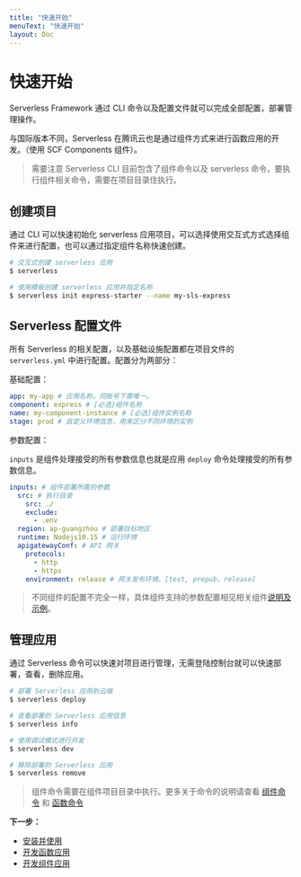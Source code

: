 ```yaml
---
title: "快速开始"
menuText: "快速开始"
layout: Doc
---
```


# 快速开始

Serverless Framework 通过 CLI 命令以及配置文件就可以完成全部配置，部署管理操作。

与国际版本不同，Serverless 在腾讯云也是通过组件方式来进行函数应用的开发。（使用 SCF Components 组件）。

> 需要注意 Serverless CLI 目前包含了组件命令以及 serverless 命令，要执行组件相关命令，需要在项目目录住执行。

## 创建项目

通过 CLI 可以快速初始化 serverless 应用项目，可以选择使用交互式方式选择组件来进行配置，也可以通过指定组件名称快速创建。

```sh
# 交互式创建 serverless 应用
$ serverless

# 使用模板创建 serverless 应用并指定名称
$ serverless init express-starter --name my-sls-express
```

## Serverless 配置文件

所有 Serverless 的相关配置，以及基础设施配置都在项目文件的 `serverless.yml` 中进行配置。配置分为两部分：

基础配置：

```yml
app: my-app # 应用名称，同账号下需唯一。
component: express # [必选]组件名称
name: my-component-instance # [必选]组件实例名称
stage: prod # 自定义环境信息，用来区分不同环境的实例
```

参数配置：

`inputs` 是组件处理接受的所有参数信息也就是应用 `deploy` 命令处理接受的所有参数信息。

```yml
inputs: # 组件部署所需的参数
  src: # 执行目录
    src: ./
    exclude:
      - .env
  region: ap-guangzhou # 部署目标地区
  runtime: Nodejs10.15 # 运行环境
  apigatewayConf: # API 网关
    protocols:
      - http
      - https
    environment: release # 网关发布环境。[test, prepub，release]
```

> 不同组件的配置不完全一样，具体组件支持的参数配置相见相关组件[说明及示例](../components/README.md)。

## 管理应用

通过 Serverless 命令可以快速对项目进行管理，无需登陆控制台就可以快速部署，查看，删除应用。

```sh
# 部署 Serverless 应用到云端
$ serverless deploy

# 查看部署的 Serverless 应用信息
$ serverless info

# 使用调试模式进行开发
$ serverless dev

# 移除部署的 Serverless 应用
$ serverless remove
```

> 组件命令需要在组件项目目录中执行。更多关于命令的说明请查看 [组件命令](../components/components-commands.md) 和 [函数命令](../function/function-commands.md)

**下一步：**

- [安装并使用](./installation)
- [开发函数应用](./function-dev)
- [开发组件应用](./components-dev)